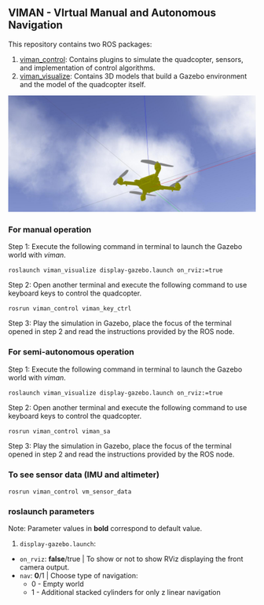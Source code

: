 
## VIMAN - VIrtual Manual and Autonomous Navigation

This repository contains two ROS packages:
 1. [viman_control][1]: Contains plugins to simulate the quadcopter, sensors, and implementation of control algorithms.
 2. [viman_visualize][2]: Contains 3D models that build a Gazebo environment and the model of the quadcopter itself.

![UAV - VIMAN](https://github.com/AuntyVIEW/viman/blob/master/viman_visualize/multimedia/open_sky_1.jpg)

### For manual operation
Step 1: Execute the following command in terminal to launch the Gazebo world with *viman*.
```
roslaunch viman_visualize display-gazebo.launch on_rviz:=true
```
Step 2: Open another terminal and execute the following command to use keyboard keys to control the quadcopter.
```
rosrun viman_control viman_key_ctrl
```
Step 3: Play the simulation in Gazebo, place the focus of the terminal opened in step 2 and read the instructions provided by the ROS node.

### For semi-autonomous operation
Step 1: Execute the following command in terminal to launch the Gazebo world with *viman*.
```
roslaunch viman_visualize display-gazebo.launch on_rviz:=true
```
Step 2: Open another terminal and execute the following command to use keyboard keys to control the quadcopter.
```
rosrun viman_control viman_sa
```
Step 3: Play the simulation in Gazebo, place the focus of the terminal opened in step 2 and read the instructions provided by the ROS node.

### To see sensor data (IMU and altimeter)
```
rosrun viman_control vm_sensor_data
```

### roslaunch parameters
Note: Parameter values in **bold** correspond to default value.

1) `display-gazebo.launch`:
- `on_rviz`: **false**/true | To show or not to show RViz displaying the front camera output.
- `nav`: **0**/1 | Choose type of navigation:
  - 0 - Empty world
  - 1 - Additional stacked cylinders for only z linear navigation


[1]:https://github.com/AuntyVIEW/viman/tree/master/viman_control
[2]:https://github.com/AuntyVIEW/viman/tree/master/viman_visualize
